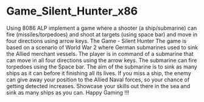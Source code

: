# Game_Silent_Hunter_x86
Using 8086 ALP implement a game where a shooter (a ship/submarine) can fire (missiles/torpedoes) and shoot at targets (using space bar) and move in four directions using arrow keys.
The Game - Silent Hunter
The game is based on a scenario of World War 2 where German submarines used to sink the Allied merchant vessels. The player is in command of a  submarine that can move in all four directions using the arrow keys. The submarine can fire torpedoes using the Space bar. The aim of the submarine is to sink as many ships as it can before it finishing all its lives. If you miss a ship, the enemy can give away your position to the Allied Naval forces, so your chance of getting detected increases. Showcase your skills out there in the sea and sink as many ships as you can. Happy Gaming !!!
